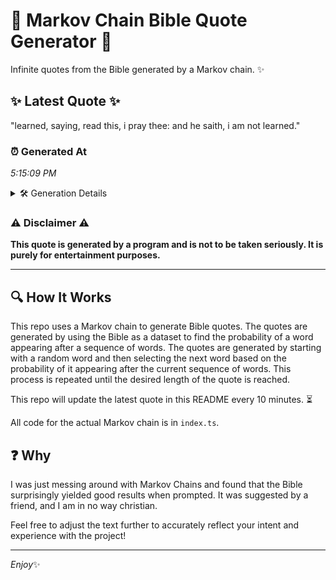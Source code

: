 # 📖 Markov Chain Bible Quote Generator 📖

Infinite quotes from the Bible generated by a Markov chain. ✨

## ✨ Latest Quote ✨
"learned, saying, read this, i pray thee: and he saith, i am not learned."

### ⏰ Generated At
*5:15:09 PM*

<details>
    <summary>🛠️ Generation Details</summary>
    <p>
        <strong>🌱 Seed:</strong> learned,<br>
        <strong>🔄 Iterations:</strong> 13<br>
        <strong>📜 Context History:</strong><br>[ learned, ]: saying,<br>[ learned,, saying, ]: read<br>[ learned,, saying,, read ]: this,<br>[ learned,, saying,, read, this, ]: i<br>[ learned,, saying,, read, this,, i ]: pray<br>[ learned,, saying,, read, this,, i, pray ]: thee:<br>[ saying,, read, this,, i, pray, thee: ]: and<br>[ read, this,, i, pray, thee:, and ]: he<br>[ this,, i, pray, thee:, and, he ]: saith,<br>[ i, pray, thee:, and, he, saith, ]: i<br>[ pray, thee:, and, he, saith,, i ]: am<br>[ thee:, and, he, saith,, i, am ]: not<br>[ and, he, saith,, i, am, not ]: learned.<br>
    </p>
</details>

### ⚠️ Disclaimer ⚠️
**This quote is generated by a program and is not to be taken seriously. It is purely for entertainment purposes.**

---

## 🔍 How It Works

This repo uses a Markov chain to generate Bible quotes. The quotes are generated by using the Bible as a dataset to find the probability of a word appearing after a sequence of words. The quotes are generated by starting with a random word and then selecting the next word based on the probability of it appearing after the current sequence of words. This process is repeated until the desired length of the quote is reached.

This repo will update the latest quote in this README every 10 minutes. ⏳

All code for the actual Markov chain is in `index.ts`.

## ❓ Why

I was just messing around with Markov Chains and found that the Bible surprisingly yielded good results when prompted. 
It was suggested by a friend, and I am in no way christian.

Feel free to adjust the text further to accurately reflect your intent and experience with the project!

---

*Enjoy*✨

